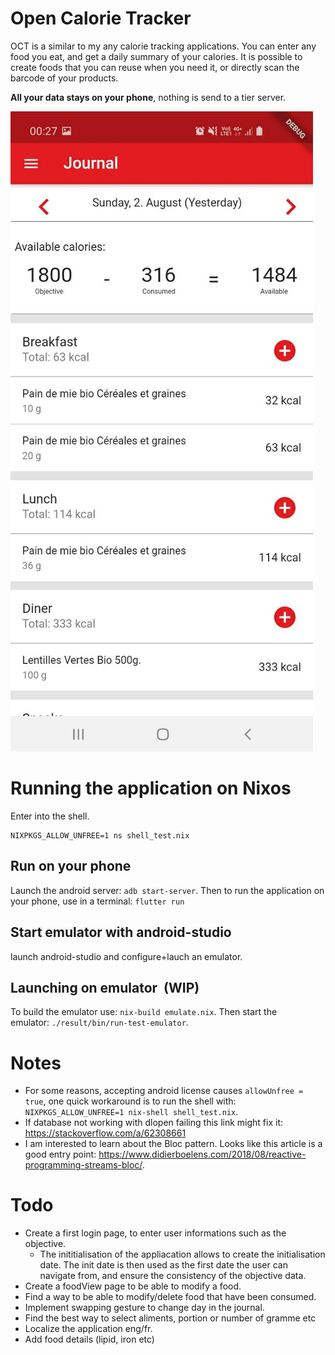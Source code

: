 # Open Calorie Tracker

OCT is a similar to my any calorie tracking applications.
You can enter any food you eat, and get a daily summary of your calories.
It is possible to create foods that you can reuse when you need it, or directly scan the barcode of your products.

**All your data stays on your phone**, nothing is send to a tier server.

![Screenshot](./img/journal_demo.jpg)

# Running the application on Nixos

Enter into the shell.

```
NIXPKGS_ALLOW_UNFREE=1 ns shell_test.nix
```

## Run on your phone

Launch the android server: `adb start-server`.
Then to run the application on your phone, use in a terminal: `flutter run`

## Start emulator with android-studio

launch android-studio and configure+lauch an emulator.

## Launching on emulator  (**WIP**)

To build the emulator use: `nix-build emulate.nix`.
Then start the emulator: `./result/bin/run-test-emulator`.

# Notes

- For some reasons, accepting android license causes `allowUnfree = true`, one quick workaround is to run the shell with: `NIXPKGS_ALLOW_UNFREE=1 nix-shell shell_test.nix`.
- If database not working with dlopen failing this link might fix it: https://stackoverflow.com/a/62308661
- I am interested to learn about the Bloc pattern. Looks like this article is a good entry point: https://www.didierboelens.com/2018/08/reactive-programming-streams-bloc/.

# Todo

- Create a first login page, to enter user informations such as the objective.
    - The inititialisation of the appliacation allows to create the initialisation date.
      The init date is then used as the first date the user can navigate from, and ensure the consistency of the objective data.
- Create a foodView page to be able to modify a food.
- Find a way to be able to modify/delete food that have been consumed.
- Implement swapping gesture to change day in the journal.
- Find the best way to select aliments, portion or number of gramme etc
- Localize the application eng/fr.
- Add food details (lipid, iron etc)
